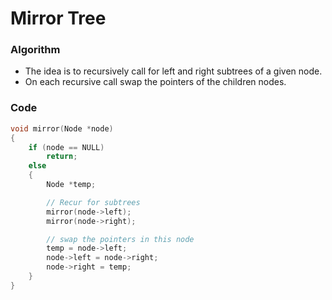 # Mirror Tree

### Algorithm

- The idea is to recursively call for left and right subtrees of a given node.
- On each recursive call swap the pointers of the children nodes.

### Code

```cpp
void mirror(Node *node)
{
    if (node == NULL)
        return;
    else
    {
        Node *temp;

        // Recur for subtrees
        mirror(node->left);
        mirror(node->right);

        // swap the pointers in this node
        temp = node->left;
        node->left = node->right;
        node->right = temp;
    }
}
```
